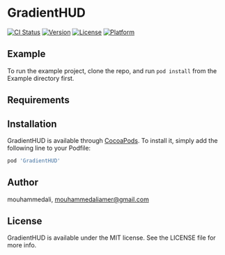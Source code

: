 # GradientHUD

[![CI Status](https://img.shields.io/travis/mouhammedali/GradientHUD.svg?style=flat)](https://travis-ci.org/mouhammedali/GradientHUD)
[![Version](https://img.shields.io/cocoapods/v/GradientHUD.svg?style=flat)](https://cocoapods.org/pods/GradientHUD)
[![License](https://img.shields.io/cocoapods/l/GradientHUD.svg?style=flat)](https://cocoapods.org/pods/GradientHUD)
[![Platform](https://img.shields.io/cocoapods/p/GradientHUD.svg?style=flat)](https://cocoapods.org/pods/GradientHUD)

## Example

To run the example project, clone the repo, and run `pod install` from the Example directory first.

## Requirements

## Installation

GradientHUD is available through [CocoaPods](https://cocoapods.org). To install
it, simply add the following line to your Podfile:

```ruby
pod 'GradientHUD'
```

## Author

mouhammedali, mouhammedaliamer@gmail.com

## License

GradientHUD is available under the MIT license. See the LICENSE file for more info.
